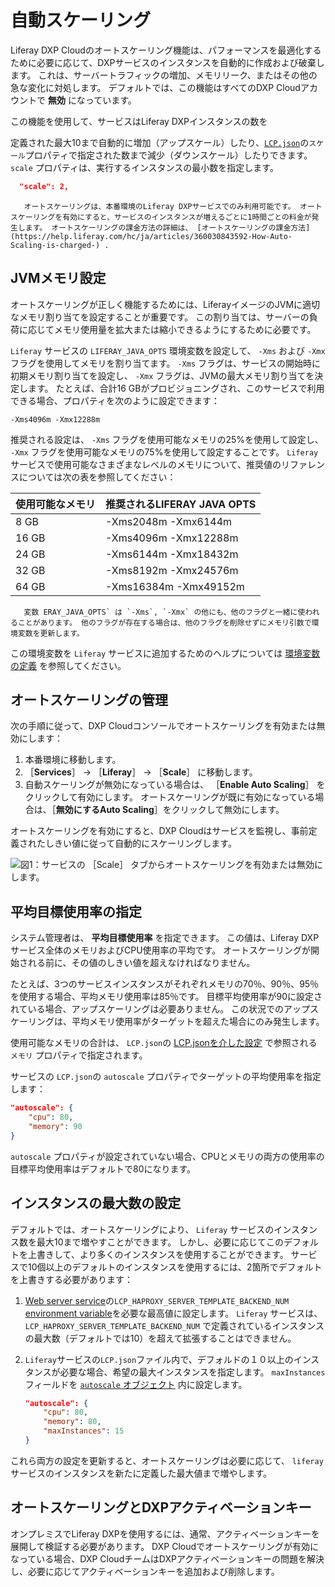 # 自動スケーリング

Liferay DXP Cloudのオートスケーリング機能は、パフォーマンスを最適化するために必要に応じて、DXPサービスのインスタンスを自動的に作成および破棄します。 これは、サーバートラフィックの増加、メモリリーク、またはその他の急な変化に対処します。 デフォルトでは、この機能はすべてのDXP Cloudアカウントで **無効** になっています。

この機能を使用して、サービスはLiferay DXPインスタンスの数を

定義された最大10まで自動的に増加（アップスケール）したり、[`LCP.json`](../reference/configuration-via-lcp-json.md)の`スケール`プロパティで指定された数まで減少（ダウンスケール）したりできます。 `scale` プロパティは、実行するインスタンスの最小数を指定します。 



```json
  "scale": 2,
```




```{note}
   オートスケーリングは、本番環境のLiferay DXPサービスでのみ利用可能です。 オートスケーリングを有効にすると、サービスのインスタンスが増えるごとに1時間ごとの料金が発生します。 オートスケーリングの課金方法の詳細は、 [オートスケーリングの課金方法](https://help.liferay.com/hc/ja/articles/360030843592-How-Auto-Scaling-is-charged-) .
```




<a name="jvm-memory-configuration" />

## JVMメモリ設定

オートスケーリングが正しく機能するためには、LiferayイメージのJVMに適切なメモリ割り当てを設定することが重要です。 この割り当ては、サーバーの負荷に応じてメモリ使用量を拡大または縮小できるようにするために必要です。

`Liferay` サービスの `LIFERAY_JAVA_OPTS` 環境変数を設定して、 `-Xms` および `-Xmx` フラグを使用してメモリを割り当てます。 `-Xms` フラグは、サービスの開始時に初期メモリ割り当てを設定し、 `-Xmx` フラグは、JVMの最大メモリ割り当てを決定します。 たとえば、合計16 GBがプロビジョニングされ、このサービスで利用できる場合、プロパティを次のように設定できます：



```
-Xms4096m -Xmx12288m
```


推奨される設定は、 `-Xms` フラグを使用可能なメモリの25%を使用して設定し、 `-Xmx` フラグを使用可能なメモリの75%を使用して設定することです。 `Liferay` サービスで使用可能なさまざまなレベルのメモリについて、推奨値のリファレンスについては次の表を参照してください：

| **使用可能なメモリ** | **推奨されるLIFERAY** JAVA **OPTS** |
| ------------ | ---------------------------- |
| 8 GB         | -Xms2048m -Xmx6144m          |
| 16 GB        | -Xms4096m -Xmx12288m         |
| 24 GB        | -Xms6144m -Xmx18432m         |
| 32 GB        | -Xms8192m -Xmx24576m         |
| 64 GB        | -Xms16384m -Xmx49152m        |




```{note}
   変数 ERAY_JAVA_OPTS` は `-Xms`, `-Xmx` の他にも、他のフラグと一緒に使われることがあります。 他のフラグが存在する場合は、他のフラグを削除せずにメモリ引数で環境変数を更新します。
```


この環境変数を `Liferay` サービスに追加するためのヘルプについては [環境変数の定義](../reference/defining-environment-variables.md) を参照してください。



<a name="managing-auto-scaling" />

## オートスケーリングの管理

次の手順に従って、DXP Cloudコンソールでオートスケーリングを有効または無効にします：

1. 本番環境に移動します。
1. ［**Services**］ &rarr; ［**Liferay**］ &rarr; ［**Scale**］ に移動します。
1. 自動スケーリングが無効になっている場合は、 ［**Enable Auto Scaling**］ をクリックして有効にします。 オートスケーリングが既に有効になっている場合は、［**無効にするAuto Scaling**］をクリックして無効にします。

オートスケーリングを有効にすると、DXP Cloudはサービスを監視し、事前定義されたしきい値に従って自動的にスケーリングします。

![図1：サービスの ［Scale］ タブからオートスケーリングを有効または無効にします。](./auto-scaling/images/01.png)



<a name="specifying-target-average-utilization" />

## 平均目標使用率の指定

システム管理者は、 **平均目標使用率** を指定できます。 この値は、Liferay DXPサービス全体のメモリおよびCPU使用率の平均です。 オートスケーリングが開始される前に、その値のしきい値を超えなければなりません。

たとえば、3つのサービスインスタンスがそれぞれメモリの70％、90％、95％を使用する場合、平均メモリ使用率は85％です。 目標平均使用率が90に設定されている場合、アップスケーリングは必要ありません。 この状況でのアップスケーリングは、平均メモリ使用率がターゲットを超えた場合にのみ発生します。

使用可能なメモリの合計は、 `LCP.json`の [LCP.jsonを介した設定](../reference/configuration-via-lcp-json.md) で参照される `メモリ` プロパティで指定されます。

サービスの `LCP.json`の `autoscale` プロパティでターゲットの平均使用率を指定します：



```json
"autoscale": {
    "cpu": 80,
    "memory": 90
}
```


`autoscale` プロパティが設定されていない場合、CPUとメモリの両方の使用率の目標平均使用率はデフォルトで80になります。



<a name="setting-the-maximum-number-of-instances" />

## インスタンスの最大数の設定

デフォルトでは、オートスケーリングにより、 `Liferay` サービスのインスタンス数を最大10まで増やすことができます。 しかし、必要に応じてこのデフォルトを上書きして、より多くのインスタンスを使用することができます。 サービスで10個以上のデフォルトのインスタンスを使用するには、2箇所でデフォルトを上書きする必要があります：

1. [Web server service](../platform-services/web-server-service.md)の`LCP_HAPROXY_SERVER_TEMPLATE_BACKEND_NUM` [environment variable](../reference/defining-environment-variables.md)を必要な最高値に設定します。 `Liferay` サービスは、 `LCP_HAPROXY_SERVER_TEMPLATE_BACKEND_NUM` で定義されているインスタンスの最大数（デフォルトでは10）を超えて拡張することはできません。

1. `Liferay`サービスの`LCP.json`ファイル内で、デフォルドの１０以上のインスタンスが必要な場合、希望の最大インスタンスを指定します。 `maxInstances` フィールドを [`autoscale` オブジェクト](#specifying-target-average-utilization) 内に設定します。 
   
   

    ```json
    "autoscale": {
        "cpu": 80,
        "memory": 80,
        "maxInstances": 15
    }
    ```


これら両方の設定を更新すると、オートスケーリングは必要に応じて、 `liferay` サービスのインスタンスを新たに定義した最大値まで増やします。



<a name="auto-scaling-and-dxp-activation-keys" />

## オートスケーリングとDXPアクティベーションキー

オンプレミスでLiferay DXPを使用するには、通常、アクティベーションキーを展開して検証する必要があります。 DXP Cloudでオートスケーリングが有効になっている場合、DXP CloudチームはDXPアクティベーションキーの問題を解決し、必要に応じてアクティベーションキーを追加および削除します。
